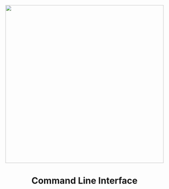 <p align="center">
  <img width="500px" src="https://www.strabot.dev/_media/main-logo-with-name.png">
</p>
<h1 align="center">Command Line Interface</h1>
